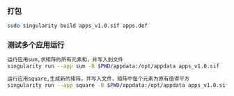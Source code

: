 
### 打包
```bash
sudo singularity build apps_v1.0.sif apps.def
```
### 测试多个应用运行
```bash
运行应用sum,求矩阵的所有元素和，并写入到文件
singularity run --app sum -B $PWD/appdata:/opt/appdata apps_v1.0.sif

运行应用square,生成新的矩阵，并写入文件，矩阵中每个元素为原有值得平方
singularity run --app square -B $PWD/appdata:/opt/appdata apps_v1.0.sif
```
